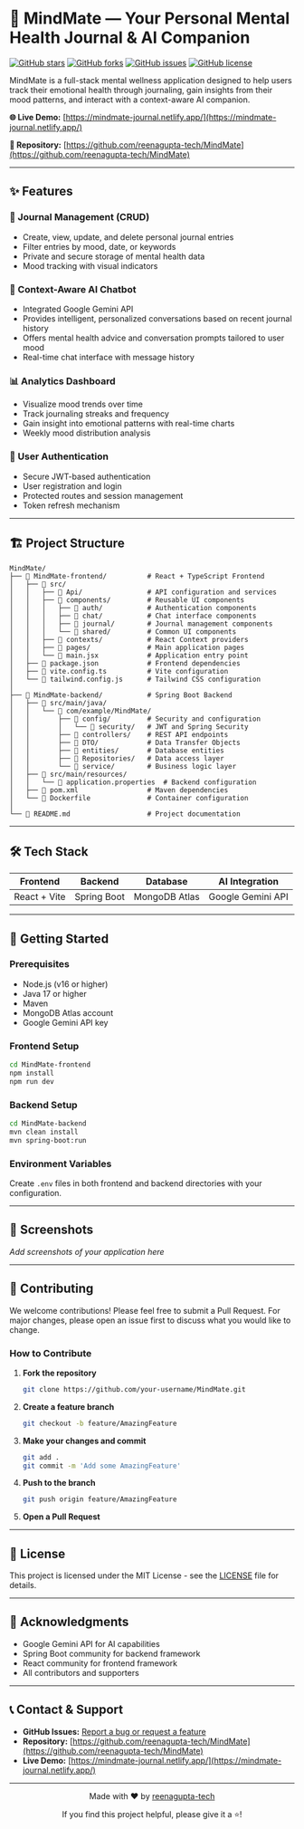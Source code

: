 # 🧠 MindMate — Your Personal Mental Health Journal & AI Companion

[![GitHub stars](https://img.shields.io/github/stars/reenagupta-tech/MindMate?style=social)](https://github.com/reenagupta-tech/MindMate/stargazers)
[![GitHub forks](https://img.shields.io/github/forks/reenagupta-tech/MindMate?style=social)](https://github.com/reenagupta-tech/MindMate/network/members)
[![GitHub issues](https://img.shields.io/github/issues/reenagupta-tech/MindMate)](https://github.com/reenagupta-tech/MindMate/issues)
[![GitHub license](https://img.shields.io/github/license/reenagupta-tech/MindMate)](https://github.com/reenagupta-tech/MindMate/blob/main/LICENSE)

MindMate is a full-stack mental wellness application designed to help users track their emotional health through journaling, gain insights from their mood patterns, and interact with a context-aware AI companion.

**🌐 Live Demo:** [https://mindmate-journal.netlify.app/](https://mindmate-journal.netlify.app/)

**📖 Repository:** [https://github.com/reenagupta-tech/MindMate](https://github.com/reenagupta-tech/MindMate)

---

## ✨ Features

### 📝 Journal Management (CRUD)
- Create, view, update, and delete personal journal entries
- Filter entries by mood, date, or keywords
- Private and secure storage of mental health data
- Mood tracking with visual indicators

### 🤖 Context-Aware AI Chatbot
- Integrated Google Gemini API
- Provides intelligent, personalized conversations based on recent journal history
- Offers mental health advice and conversation prompts tailored to user mood
- Real-time chat interface with message history

### 📊 Analytics Dashboard
- Visualize mood trends over time
- Track journaling streaks and frequency
- Gain insight into emotional patterns with real-time charts
- Weekly mood distribution analysis

### 🔐 User Authentication
- Secure JWT-based authentication
- User registration and login
- Protected routes and session management
- Token refresh mechanism

---

## 🏗️ Project Structure

```
MindMate/
├── 📁 MindMate-frontend/          # React + TypeScript Frontend
│   ├── 📁 src/
│   │   ├── 📁 Api/                # API configuration and services
│   │   ├── 📁 components/         # Reusable UI components
│   │   │   ├── 📁 auth/           # Authentication components
│   │   │   ├── 📁 chat/           # Chat interface components
│   │   │   ├── 📁 journal/        # Journal management components
│   │   │   └── 📁 shared/         # Common UI components
│   │   ├── 📁 contexts/           # React Context providers
│   │   ├── 📁 pages/              # Main application pages
│   │   └── 📄 main.jsx            # Application entry point
│   ├── 📄 package.json            # Frontend dependencies
│   ├── 📄 vite.config.ts          # Vite configuration
│   └── 📄 tailwind.config.js      # Tailwind CSS configuration
│
├── 📁 MindMate-backend/           # Spring Boot Backend
│   ├── 📁 src/main/java/
│   │   └── 📁 com/example/MindMate/
│   │       ├── 📁 config/         # Security and configuration
│   │       │   └── 📁 security/   # JWT and Spring Security
│   │       ├── 📁 controllers/    # REST API endpoints
│   │       ├── 📁 DTO/            # Data Transfer Objects
│   │       ├── 📁 entities/       # Database entities
│   │       ├── 📁 Repositories/   # Data access layer
│   │       └── 📁 service/        # Business logic layer
│   ├── 📁 src/main/resources/
│   │   └── 📄 application.properties  # Backend configuration
│   ├── 📄 pom.xml                 # Maven dependencies
│   └── 📄 Dockerfile              # Container configuration
│
└── 📄 README.md                   # Project documentation
```

---

## 🛠️ Tech Stack

| Frontend     | Backend        | Database      | AI Integration     |
|--------------|----------------|----------------|---------------------|
| React + Vite | Spring Boot    | MongoDB Atlas | Google Gemini API   |

---

## 🚀 Getting Started

### Prerequisites
- Node.js (v16 or higher)
- Java 17 or higher
- Maven
- MongoDB Atlas account
- Google Gemini API key

### Frontend Setup
```bash
cd MindMate-frontend
npm install
npm run dev
```

### Backend Setup
```bash
cd MindMate-backend
mvn clean install
mvn spring-boot:run
```

### Environment Variables
Create `.env` files in both frontend and backend directories with your configuration.

---

## 📱 Screenshots

*Add screenshots of your application here*

---

## 🤝 Contributing

We welcome contributions! Please feel free to submit a Pull Request. For major changes, please open an issue first to discuss what you would like to change.

### How to Contribute

1. **Fork the repository**
   ```bash
   git clone https://github.com/your-username/MindMate.git
   ```

2. **Create a feature branch**
   ```bash
   git checkout -b feature/AmazingFeature
   ```

3. **Make your changes and commit**
   ```bash
   git add .
   git commit -m 'Add some AmazingFeature'
   ```

4. **Push to the branch**
   ```bash
   git push origin feature/AmazingFeature
   ```

5. **Open a Pull Request**

---

## 📄 License

This project is licensed under the MIT License - see the [LICENSE](LICENSE) file for details.

---

## 🙏 Acknowledgments

- Google Gemini API for AI capabilities
- Spring Boot community for backend framework
- React community for frontend framework
- All contributors and supporters

---

## 📞 Contact & Support

- **GitHub Issues:** [Report a bug or request a feature](https://github.com/reenagupta-tech/MindMate/issues)
- **Repository:** [https://github.com/reenagupta-tech/MindMate](https://github.com/reenagupta-tech/MindMate)
- **Live Demo:** [https://mindmate-journal.netlify.app/](https://mindmate-journal.netlify.app/)

---

<div align="center">
  <p>Made with ❤️ by <a href="https://github.com/reenagupta-tech">reenagupta-tech</a></p>
  <p>If you find this project helpful, please give it a ⭐️!</p>
</div>





